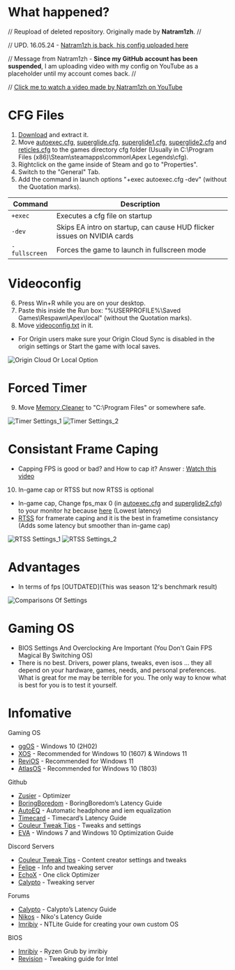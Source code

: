 # What happened?
// Reupload of deleted repository. Originally made by **Natram1zh**. //

// UPD. 16.05.24 - [Natram1zh is back, his config uploaded here](https://github.com/Natram1zh/Apex-Legends-Config)

// Message from Natram1zh - **Since my GitHub account has been suspended**, I am uploading video with my config on YouTube as a placeholder until my account comes back. //

// [Click me to watch a video made by Natram1zh on YouTube](https://www.youtube.com/watch?v=CLCtMcxk8Pw)

# CFG Files 
1. [Download](https://github.com/V3nilla/Apex-Legends-Config-And-Tweaks/releases/download/Reupload/Apex-Legends-Config-And-Tweaks.zip) and extract it.
2. Move [autoexec.cfg](https://github.com/V3nilla/Apex-Legends-Config-And-Tweaks/blob/main/autoexec.cfg), [superglide.cfg](https://github.com/V3nilla/Apex-Legends-Config-And-Tweaks/blob/main/superglide.cfg), [superglide1.cfg](https://github.com/V3nilla/Apex-Legends-Config-And-Tweaks/blob/main/superglide1.cfg), [superglide2.cfg](https://github.com/V3nilla/Apex-Legends-Config-And-Tweaks/blob/main/superglide2.cfg) and [reticles.cfg](https://github.com/V3nilla/Apex-Legends-Config-And-Tweaks/blob/main/reticles.cfg) to the games directory cfg folder (Usually in C:\Program Files (x86)\Steam\steamapps\common\Apex Legends\cfg).
3. Rightclick on the game inside of Steam and go to "Properties".
4. Switch to the "General" Tab.
5. Add the command in launch options "+exec autoexec.cfg -dev" (without the Quotation marks).

| Command | Description |
| --- | --- |
| `+exec` | Executes a cfg file on startup |
| `-dev` | Skips EA intro on startup, can cause HUD flicker issues on NVIDIA cards |
| `-fullscreen` | Forces the game to launch in fullscreen mode |

# Videoconfig
6. Press Win+R while you are on your desktop.
7. Paste this inside the Run box: "%USERPROFILE%\Saved Games\Respawn\Apex\local" (without the Quotation marks).
8. Move [videoconfig.txt](https://github.com/V3nilla/Apex-Legends-Config-And-Tweaks/blob/main/videoconfig.txt) in it.
- For Origin users make sure your Origin Cloud Sync is disabled in the origin settings or Start the game with local saves.

![Origin Cloud Or Local Option](https://user-images.githubusercontent.com/48512277/224393819-05ce364d-20fb-40e3-862d-872c25fc18e5.png)

# Forced Timer 
9. Move [Memory Cleaner](https://github.com/V3nilla/Apex-Legends-Config-And-Tweaks/tree/main/Memory%20Cleaner) to "C:\Program Files" or somewhere safe.

![Timer Settings_1](https://user-images.githubusercontent.com/48512277/224394013-d5d90ab0-a341-45df-9404-6566e5c42c3a.png)
![Timer Settings_2](https://user-images.githubusercontent.com/48512277/224394017-fb629fb6-f575-46a8-8430-201af8c643bd.png)


# Consistant Frame Caping
- Capping FPS is good or bad? and How to cap it? Answer : [Watch this video](https://youtu.be/N8ZUqT6Tfiw)
10. In-game cap or RTSS but now RTSS is optional  
- In-game cap, Change fps_max 0 (in [autoexec.cfg](https://github.com/V3nilla/Apex-Legends-Config-And-Tweaks/blob/main/autoexec.cfg) and [superglide2.cfg](https://github.com/V3nilla/Apex-Legends-Config-And-Tweaks/blob/main/superglide2.cfg)) to your monitor hz because [here](https://youtu.be/_73gFgNrYVQ) (Lowest latency)
- [RTSS](https://www.guru3d.com/files-details/rtss-rivatuner-statistics-server-download.html) for framerate caping and it is the best in frametime consistancy (Adds some latency but smoother than in-game cap)

![RTSS Settings_1](https://user-images.githubusercontent.com/48512277/224394175-bf0c73e1-f192-4baa-8f1a-0108526669a3.png)
![RTSS Settings_2](https://user-images.githubusercontent.com/48512277/224394192-43214867-2ebf-4896-aca5-9236208ee558.png)


# Advantages
- In terms of fps [OUTDATED](This was season 12's benchmark result)

![Comparisons Of Settings](https://user-images.githubusercontent.com/48512277/224394312-0d4c3c3c-da06-4219-8723-005873022dd7.png)


# Gaming OS 
- BIOS Settings And Overclocking Are Important (You Don't Gain FPS Magical By Switching OS)
- There is no best. Drivers, power plans, tweaks, even isos ... they all depend on your hardware, games, needs, and personal preferences. What is great for me may be terrible for you. The only way to know what is best for you is to test it yourself.
 
# Infomative
Gaming OS
- [ggOS](https://discord.gg/A5BHSQV) - Windows 10 (2H02)
- [XOS](https://discord.gg/k6EGvTNPe4) - Recommended for Windows 10 (1607) & Windows 11
- [ReviOS](https://discord.gg/962y4pU) - Recommended for Windows 11
- [AtlasOS](https://discord.gg/ERAy8HNFPg) - Recommended for Windows 10 (1803)

Github
- [Zusier](https://github.com/Zusier/Zusiers-optimization-Batch) - Optimizer
- [BoringBoredom](https://github.com/BoringBoredom/PC-Optimization-Hub) - BoringBoredom’s Latency Guide
- [AutoEQ](https://github.com/jaakkopasanen/AutoEq/blob/master/results/INDEX.md) - Automatic headphone and iem equalization
- [Timecard](https://github.com/djdallmann/GamingPCSetup) - Timecard’s Latency Guide
- [Couleur Tweak Tips](https://github.com/couleur-tweak-tips) - Tweaks and settings
- [EVA](https://github.com/amitxv/EVA) - Windows 7 and Windows 10 Optimization Guide

Discord Servers
- [Couleur Tweak Tips](https://discord.gg/ctt) - Content creator settings and tweaks
- [Felipe](discord.gg/35DVM9ErrG) - Info and tweaking server
- [EchoX](https://discord.gg/dptDHp9p9k) - One click Optimizer
- [Calypto](https://discord.com/invite/QvPubRq) - Tweaking server

Forums
- [Calypto](https://docs.google.com/document/d/1c2-lUJq74wuYK1WrA_bIvgb89dUN0sj8-hO3vqmrau4/edit) - Calypto’s Latency Guide
- [Nikos](http://n1kobg.blogspot.com) - Niko's Latency Guide
- [Imribiy](https://docs.google.com/spreadsheets/d/1p6VUQIHEJtBZxcav-a403UtoCMHop17IJI3_qM-zEH8) - NTLite Guide for creating your own custom OS

BIOS
- [Imribiy](https://docs.google.com/spreadsheets/d/1Jw3lfH0uRFXMxnFGdpNfRpVvrQN-MVwaE0HSKoj-Xag/edit) - Ryzen Grub by imribiy
- [Revision](https://docs.google.com/document/d/1-izZaWrXaKIncYXDwmdY32YwdGCU5mDLJE6TW1Opnv8/edit#heading=h.f8qzobdxnx6w) - Tweaking guide for Intel
